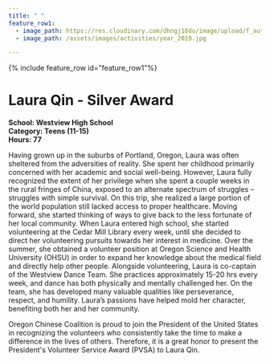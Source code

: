 ```yaml
---
title: " "
feature_row1:
  - image_path: https://res.cloudinary.com/dhngj18do/image/upload/f_auto,q_auto/v1/images/pvsa/2019_laura
  - image_path: /assets/images/activities/year_2019.jpg

---
```


{% include feature_row id="feature_row1"%}

# Laura Qin - Silver Award

**School: Westview High School**  
**Category: Teens (11-15)**  
**Hours: 77**  

Having grown up in the suburbs of Portland, Oregon, Laura was often sheltered from the adversities of reality. She spent her childhood primarily concerned with her academic and social well-being. However, Laura fully recognized the extent of her privilege when she spent a couple weeks in the rural fringes of China, exposed to an alternate spectrum of struggles – struggles with simple survival. On this trip, she realized a large portion of the world population still lacked access to proper healthcare. Moving forward, she started thinking of ways to give back to the less fortunate of her local community. When Laura entered high school, she started volunteering at the Cedar Mill Library every week, until she decided to direct her volunteering pursuits towards her interest in medicine. Over the summer, she obtained a volunteer position at Oregon Science and Health University (OHSU) in order to expand her knowledge about the medical field and directly help other people. Alongside volunteering, Laura is co-captain of the Westview Dance Team. She practices approximately 15-20 hrs every week, and dance has both physically and mentally challenged her. On the team, she has developed many valuable qualities like perseverance, respect, and humility. Laura’s passions have helped mold her character, benefiting both her and her community.

Oregon Chinese Coalition is proud to join the President of the United States in recognizing the volunteers who consistently take the time to make a difference in the lives of others. Therefore, it is a great honor to present the President's Volunteer Service Award (PVSA) to Laura Qin.
